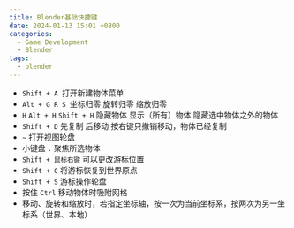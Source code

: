 ```yaml
---
title: Blender基础快捷键
date: 2024-01-13 15:01 +0800
categories:
  - Game Development
  - Blender
tags:
  - blender
---
```

- `Shift + A `打开新建物体菜单
- `Alt + G R S `坐标归零 旋转归零 缩放归零
- `H` `Alt + H` `Shift + H` 隐藏物体 显示（所有）物体 隐藏选中物体之外的物体
- `Shift + D` 先复制 后移动 按右键只撤销移动，物体已经复制
- `~` 打开视图轮盘
- 小键盘 `.` 聚焦所选物体
- `Shift + 鼠标右键` 可以更改游标位置
- `Shift + C` 将游标恢复到世界原点
- `Shift + S` 游标操作轮盘
- 按住 `Ctrl` 移动物体时吸附网格
- 移动、旋转和缩放时，若指定坐标轴，按一次为当前坐标系，按两次为另一坐标系（世界、本地）